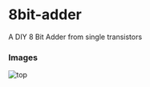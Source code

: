 # 8bit-adder

A DIY 8 Bit Adder from single transistors

### Images

![top](lopfi.github.io/8bit-adder/top.png)
